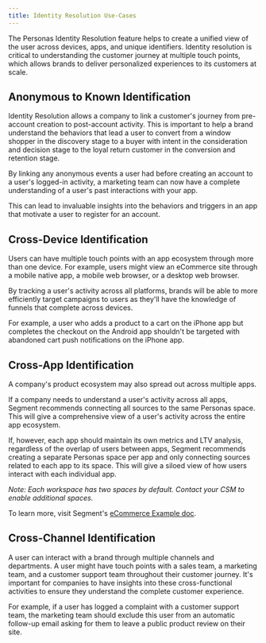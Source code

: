 ```yaml
---
title: Identity Resolution Use-Cases
---
```




The Personas Identity Resolution feature helps to create a unified view of the user across devices, apps, and unique identifiers. Identity resolution is critical to understanding the customer journey at multiple touch points, which allows brands to deliver personalized experiences to its customers at scale.

## Anonymous to Known Identification
Identity Resolution allows a company to link a customer's journey from pre-account creation to post-account activity. This is important to help a brand understand the behaviors that lead a user to convert from a window shopper in the discovery stage to a buyer with intent in the consideration and decision stage to the loyal return customer in the conversion and retention stage.

By linking any anonymous events a user had before creating an account to a user's logged-in activity, a marketing team can now have a complete understanding of a user's past interactions with your app.

This can lead to invaluable insights into the behaviors and triggers in an app that motivate a user to register for an account.

## Cross-Device Identification
Users can have multiple touch points with an app ecosystem through more than one device. For example, users might view an eCommerce site through a mobile native app, a mobile web browser, or a desktop web browser.

By tracking a user's activity across all platforms, brands will be able to more efficiently target campaigns to users as they'll have the knowledge of funnels that complete across devices.

For example, a user who adds a product to a cart on the iPhone app but completes the checkout on the Android app shouldn't be targeted with abandoned cart push notifications on the iPhone app.

## Cross-App Identification
A company's product ecosystem may also spread out across multiple apps.

If a company needs to understand a user's activity across all apps, Segment recommends connecting all sources to the same Personas space. This will give a comprehensive view of a user's activity across the entire app ecosystem.

If, however, each app should maintain its own metrics and LTV analysis, regardless of the overlap of users between apps, Segment recommends creating a separate Personas space per app and only connecting sources related to each app to its space. This will give a siloed view of how users interact with each individual app.

  _Note: Each workspace has two spaces by default. Contact your CSM to enable additional spaces._

To learn more, visit Segment's [eCommerce Example doc](/docs/personas/identity-resolution/ecommerce-example/).

## Cross-Channel Identification
A user can interact with a brand through multiple channels and departments. A user might have touch points with a sales team, a marketing team, and a customer support team throughout their customer journey. It's important for companies to have insights into these cross-functional activities to ensure they understand the complete customer experience.

For example, if a user has logged a complaint with a customer support team, the marketing team should exclude this user from an automatic follow-up email asking for them to leave a public product review on their site.
